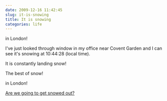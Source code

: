 ```yaml
---
date: 2009-12-16 11:42:45
slug: it-is-snowing
title: It is snowing
categories: life
---
```


in London!





I've just looked through window in my office near Covent Garden and I can see it's snowing at 10:44:28 (local time).




It is constantly landing snow!




The best of snow!




in London!




[Are we going to get snowed out?](http://www.youtube.com/watch?v=40RfeOOOKAA)




